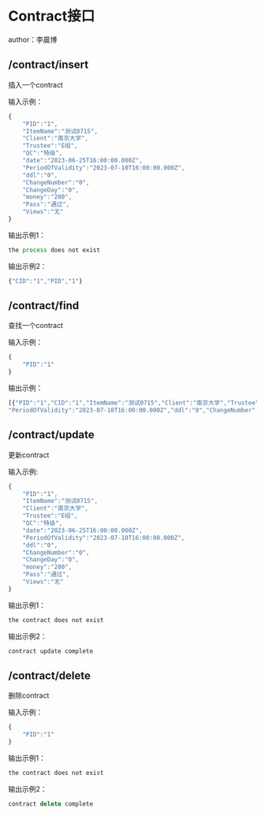 # Contract接口
author：李晨博

## /contract/insert
插入一个contract

输入示例：
```js
{
    "PID":"1",
    "ItemName":"测试0715",
    "Client":"南京大学",
    "Trustee":"E组",
    "QC":"特级",
    "date":"2023-06-25T16:00:00.000Z",
    "PeriodOfValidity":"2023-07-10T16:00:00.000Z",
    "ddl":"0",
    "ChangeNumber":"0",
    "ChangeDay":"0",
    "money":"200",
    "Pass":"通过",
    "Views":"无"
}
```
输出示例1：
```js
the process does not exist
```
输出示例2：
```js
{"CID":"1","PID","1"}
```

## /contract/find
查找一个contract

输入示例：
```js
{
    "PID":"1"
}
```
输出示例：
```js
[{"PID":"1","CID":"1","ItemName":"测试0715","Client":"南京大学","Trustee":"E组","QC":"特级","date":"2023-06-25T16:00:00.000Z",
"PeriodOfValidity":"2023-07-10T16:00:00.000Z","ddl":"0","ChangeNumber":"0","ChangeDay":"0","money":"200","Pass":"通过","Views":"无"}]

```

## /contract/update
更新contract

输入示例:
```js
{
    "PID":"1",
    "ItemName":"测试0715",
    "Client":"南京大学",
    "Trustee":"E组",
    "QC":"特级",
    "date":"2023-06-25T16:00:00.000Z",
    "PeriodOfValidity":"2023-07-10T16:00:00.000Z",
    "ddl":"0",
    "ChangeNumber":"0",
    "ChangeDay":"0",
    "money":"200",
    "Pass":"通过",
    "Views":"无"
}
```

输出示例1：
```js
the contract does not exist
```
输出示例2：
```js
contract update complete
```

## /contract/delete
删除contract

输入示例：
```js
{
    "PID":"1"
}
```
输出示例1：
```js
the contract does not exist
```
输出示例2：
```js
contract delete complete
```
